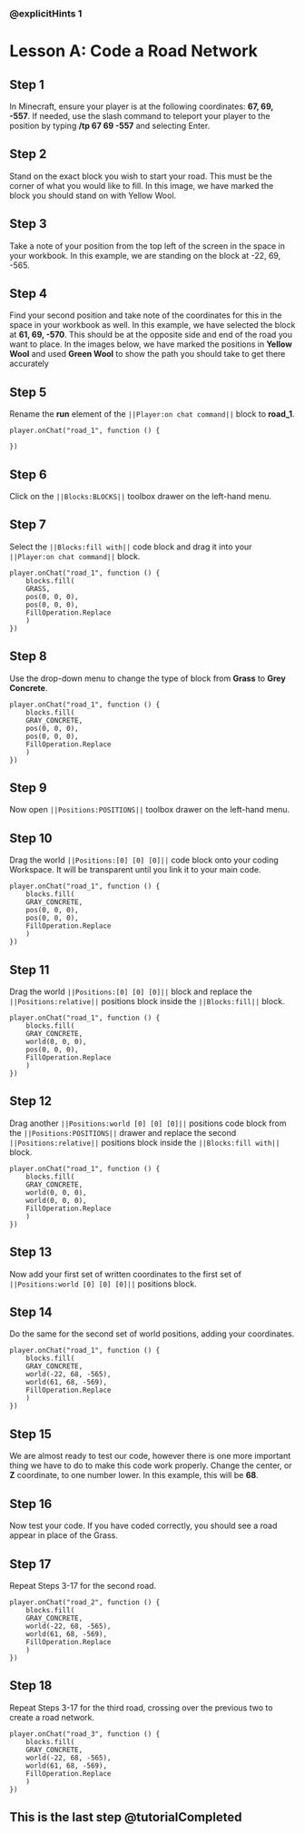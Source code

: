 ### @explicitHints 1

# Lesson A: Code a Road Network 

## Step 1
In Minecraft, ensure your player is at the following coordinates: **67, 69, -557**. If needed, use the slash command to teleport your player to the position by typing **/tp 67 69 -557** and selecting Enter.  

## Step 2
Stand on the exact block you wish to start your road. This must be the corner of what you would like to fill. In this image, we have marked the block you should stand on with Yellow Wool. 

## Step 3
Take a note of your position from the top left of the screen in the space in your workbook. In this example, we are standing on the block at -22, 69, -565.

## Step 4
Find your second position and take note of the coordinates for this in the space in your workbook as well. In this example, we have selected the block at **61, 69, -570**. This should be at the opposite side and end of the road you want to place. In the images below, we have marked the positions in **Yellow Wool** and used **Green Wool** to show the path you should take to get there accurately

## Step 5
Rename the **run** element of the ``||Player:on chat command||`` block to **road_1**. 

``` blocks
player.onChat("road_1", function () {
	
})
```

## Step 6
Click on the ``||Blocks:BLOCKS||`` toolbox drawer on the left-hand menu. 

## Step 7
Select the ``||Blocks:fill with||`` code block and drag it into your ``||Player:on chat command||`` block. 

``` blocks
player.onChat("road_1", function () {
    blocks.fill(
    GRASS,
    pos(0, 0, 0),
    pos(0, 0, 0),
    FillOperation.Replace
    )
})
```

## Step 8
Use the drop-down menu to change the type of block from **Grass** to **Grey Concrete**. 

``` blocks
player.onChat("road_1", function () {
    blocks.fill(
    GRAY_CONCRETE,
    pos(0, 0, 0),
    pos(0, 0, 0),
    FillOperation.Replace
    )
})
```

## Step 9
Now open ``||Positions:POSITIONS||`` toolbox drawer on the left-hand menu. 

## Step 10
Drag the world ``||Positions:[0] [0] [0]||`` code block onto your coding Workspace. It will be transparent until you link it to your main code.

``` blocks
player.onChat("road_1", function () {
    blocks.fill(
    GRAY_CONCRETE,
    pos(0, 0, 0),
    pos(0, 0, 0),
    FillOperation.Replace
    )
})
```

## Step 11
Drag the world ``||Positions:[0] [0] [0]||`` block and replace the ``||Positions:relative||`` positions block inside the ``||Blocks:fill||`` block. 

``` blocks
player.onChat("road_1", function () {
    blocks.fill(
    GRAY_CONCRETE,
    world(0, 0, 0),
    pos(0, 0, 0),
    FillOperation.Replace
    )
})
```

## Step 12
Drag another ``||Positions:world [0] [0] [0]||`` positions code block from the ``||Positions:POSITIONS||`` drawer and replace the second ``||Positions:relative||`` positions block inside the ``||Blocks:fill with||`` block. 

``` blocks
player.onChat("road_1", function () {
    blocks.fill(
    GRAY_CONCRETE,
    world(0, 0, 0),
    world(0, 0, 0),
    FillOperation.Replace
    )
})
```

## Step 13
Now add your first set of written coordinates to the first set of ``||Positions:world [0] [0] [0]||`` positions block. 

## Step 14
Do the same for the second set of world positions, adding your coordinates.  

``` blocks
player.onChat("road_1", function () {
    blocks.fill(
    GRAY_CONCRETE,
    world(-22, 68, -565),
    world(61, 68, -569),
    FillOperation.Replace
    )
})
```

## Step 15
We are almost ready to test our code, however there is one more important thing we have to do to make this code work properly. Change the center, or **Z** coordinate, to one number lower. In this example, this will be **68**.

## Step 16
Now test your code. If you have coded correctly, you should see a road appear in place of the Grass. 

## Step 17
Repeat Steps 3-17 for the second road. 

``` blocks
player.onChat("road_2", function () {
    blocks.fill(
    GRAY_CONCRETE,
    world(-22, 68, -565),
    world(61, 68, -569),
    FillOperation.Replace
    )
})
```
## Step 18
Repeat Steps 3-17 for the third road, crossing over the previous two to create a road network. 

``` blocks
player.onChat("road_3", function () {
    blocks.fill(
    GRAY_CONCRETE,
    world(-22, 68, -565),
    world(61, 68, -569),
    FillOperation.Replace
    )
})
```


## This is the last step @tutorialCompleted